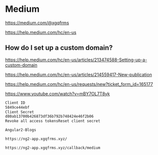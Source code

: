 # Medium  

https://medium.com/@xgqfrms  

https://help.medium.com/hc/en-us  


## How do I set up a custom domain?  

https://help.medium.com/hc/en-us/articles/213474588-Setting-up-a-custom-domain  

https://help.medium.com/hc/en-us/articles/214559417-New-publication  

https://help.medium.com/hc/en-us/requests/new?ticket_form_id=165177  

https://www.youtube.com/watch?v=mBY7OL7T8yk  





```sh
Client ID
5849ce44ebf
Client Secret
d80ab13700b426873df36b792b748424e46f2b06
Revoke all access tokensReset client secret

Angular2-Blogs

https://ng2-app.xgqfrms.xyz/

https://ng2-app.xgqfrms.xyz/callback/medium
``` 







